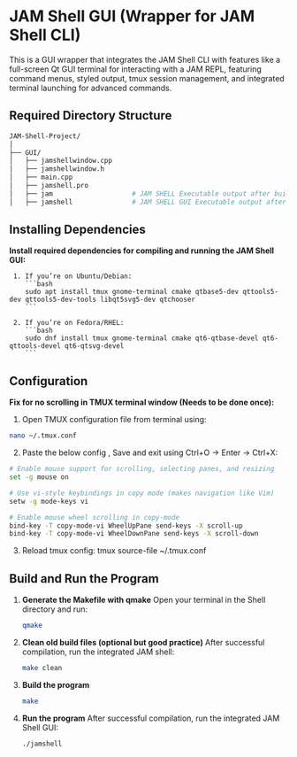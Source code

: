 # JAM Shell GUI (Wrapper for JAM Shell CLI)
This is a GUI wrapper that integrates the JAM Shell CLI with  features like a full-screen Qt GUI terminal for interacting with a JAM REPL, featuring command menus, styled output, tmux session management, and integrated terminal launching for advanced commands.

## Required Directory Structure
   
   ```bash
   JAM-Shell-Project/
│
├── GUI/                    
│   ├── jamshellwindow.cpp
│   ├── jamshellwindow.h
│   ├── main.cpp
│   ├── jamshell.pro
│   ├── jam                    # JAM SHELL Executable output after building
│   ├── jamshell               # JAM SHELL GUI Executable output after make
   ```
   
## Installing Dependencies
   **Install required dependencies for compiling and running the JAM Shell GUI:**
     
     1. If you’re on Ubuntu/Debian:
        ```bash
        sudo apt install tmux gnome-terminal cmake qtbase5-dev qttools5-dev qttools5-dev-tools libqt5svg5-dev qtchooser
        ```

     2. If you’re on Fedora/RHEL:
        ```bash
        sudo dnf install tmux gnome-terminal cmake qt6-qtbase-devel qt6-qttools-devel qt6-qtsvg-devel
        ```

## Configuration
   **Fix for no scrolling in TMUX terminal window (Needs to be done once):**
   1. Open TMUX configuration file from terminal using:
   ```bash
   nano ~/.tmux.conf
   ```
   2. Paste the below config , Save and exit using Ctrl+O → Enter → Ctrl+X:

   ```bash
   # Enable mouse support for scrolling, selecting panes, and resizing
   set -g mouse on

   # Use vi-style keybindings in copy mode (makes navigation like Vim)
   setw -g mode-keys vi

   # Enable mouse wheel scrolling in copy-mode
   bind-key -T copy-mode-vi WheelUpPane send-keys -X scroll-up
   bind-key -T copy-mode-vi WheelDownPane send-keys -X scroll-down
   ```
   3. Reload tmux config:
   tmux source-file ~/.tmux.conf

##  Build and Run the Program
1. **Generate the Makefile with qmake** 
   Open your terminal in the Shell directory and run:
   
   ```bash
   qmake
   ```

2. **Clean old build files (optional but good practice)**
   After successful compilation, run the integrated JAM shell:
  
   ```bash
   make clean
   ```

3. **Build the program**
  
   ```bash
   make
   ```

4. **Run the program**
   After successful compilation, run the integrated JAM Shell GUI:
  
   ```bash
   ./jamshell
   ```


